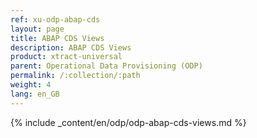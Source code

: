 ```yaml
---
ref: xu-odp-abap-cds
layout: page
title: ABAP CDS Views
description: ABAP CDS Views
product: xtract-universal
parent: Operational Data Provisioning (ODP)
permalink: /:collection/:path
weight: 4
lang: en_GB
---
```


{% include _content/en/odp/odp-abap-cds-views.md %} 